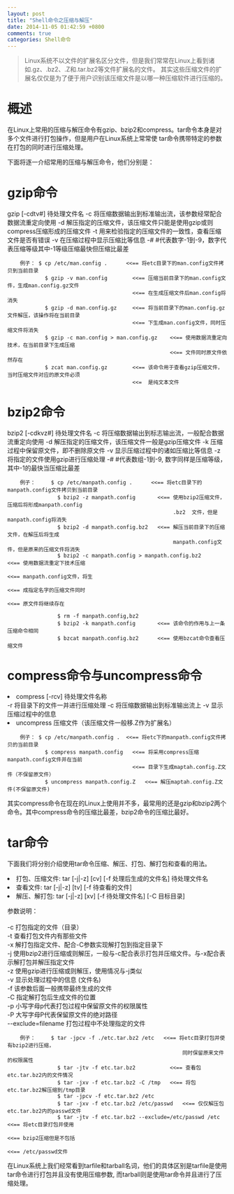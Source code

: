 ```yaml
---
layout: post
title: "Shell命令之压缩与解压"
date: 2014-11-05 01:42:59 +0800
comments: true
categories: Shell命令
---
```

>Linux系统不以文件的扩展名区分文件，但是我们常常在Linux上看到诸如.gz、.bz2、.Z和.tar.bz2等文件扩展名的文件。
其实这些压缩文件的扩展名仅仅是为了便于用户识别该压缩文件是以哪一种压缩软件进行压缩的。
<h1>概述</h1>
<p>
在Linux上常用的压缩与解压命令有gzip、bzip2和compress。tar命令本身是对多个文件进行打包操作，但是用户在Linux系统上常常使  
tar命令携带特定的参数在打包的同时进行压缩处理。
</p>

<p>
下面将逐一介绍常用的压缩与解压命令，他们分别是：
</p>

<h1>gzip命令</h1>
<p>
gzip [-cdtv#] 待处理文件名  
-c 将压缩数据输出到标准输出流，该参数经常配合数据流重定向使用  
-d 解压指定的压缩文件，该压缩文件只能是使用gzip或则compress压缩形成的压缩文件  
-t 用来检验指定的压缩文件的一致性，查看压缩文件是否有错误  
-v 在压缩过程中显示压缩比等信息  
-# #代表数字-1到-9，数字代表压缩等级其中-1等级压缩最快但压缩比最差  

		例子：	$ cp /etc/man.config .		<<== 将etc目录下的man.config文件拷贝到当前目录  
				$ gzip -v man.config		<<== 压缩当前目录下的man.config文件，生成man.config.gz文件  
											<<== 在生成压缩文件后man.config将消失  
				$ gzip -d man.config.gz		<<== 将当前目录下的man.config.gz文件解压，该操作将在当前目录  
											<<== 下生成man.config文件，同时压缩文件将消失  
				$ gzip -c man.config > man.config.gz	<<== 使用数据流重定向技术，在当前目录下生成压缩  
														<<== 文件同时原文件依然存在
				$ zcat man.config.gz		<<== 该命令用于查看gzip压缩文件，当时压缩文件对应的原文件必须  
											<<=  是纯文本文件  
</p>
<h1>bzip2命令</h1>
<p>
bzip2 [-cdkvz#]	待处理文件名  
-c 将压缩数据输出到标志输出流，一般配合数据流重定向使用  
-d 解压指定的压缩文件，该压缩文件一般是gzip压缩文件  
-k 压缩过程中保留原文件，即不删除原文件  
-v 显示压缩过程中的诸如压缩比等信息	
-z 将指定的文件使用gzip进行压缩处理  
-# #代表数组-1到-9, 数字同样是压缩等级，其中-1的最快当压缩比最差  

		例子：		$ cp /etc/manpath.config .		<<== 将etc目录下的manpath.config文件拷贝到当前目录  
					$ bzip2 -z manpath.config		<<== 使用bzip2压缩文件，压缩后将形成manpath.config
														 .bz2  文件，但是manpath.config将消失  
					$ bzip2 -d manpath.config.bz2   <<== 解压当前目录下的压缩文件，在解压后将生成
														 manpath.config文件，但是原来的压缩文件将消失  
					$ bzip2 -c manpath.config > manpath.config.bz2		<<== 使用数据流重定下技术压缩
																		<<== manpath.config文件，将生
																		<<== 成指定名字的压缩文件同时
																		<<== 原文件将继续存在  

					$ rm -f manpath.config,bz2  
					$ bzip2 -k manpath.config		<<== 该命令的作用与上一条压缩命令相同  
					$ bzcat manpath.config.bz2		<<== 使用bzcat命令查看压缩文件  
</p>
<h1>compress命令与uncompress命令</h1>
<p>
<li>compress [-rcv]	待处理文件名称  </li>
-r 将目录下的文件一并进行压缩处理  
-c 将压缩数据输出到标准输出流上  
-v 显示压缩过程中的信息  
						
<li>uncompress 压缩文件（该压缩文件一般移.Z作为扩展名）</li>

		例子：	$ cp /etc/manpath.config .	<<== 将etc下的manpath.config文件拷贝的当前目录  
				$ compress manpath.config	<<== 将采用compress压缩manpath.config文件并在当前  
											<<== 目录下生成maptah.config.Z文件（不保留原文件）  
				$ uncompress manpath.config.Z	<<== 解压maptah.config.Z文件(不保留原文件)  

其实compress命令在现在的Linux上使用并不多，最常用的还是gzip和bzip2两个命令。其中compress命令的压缩比最差，bzip2命令的压缩比最好。
</p>
<h1>tar命令</h1>
<p>下面我们将分别介绍使用tar命令压缩、解压、打包、解打包和查看的用法。</p> 
<li>打包、压缩文件: tar [-j|-z] [cv] [-f 处理后生成的文件名]  待处理文件名</li>
<li>查看文件: tar [-j|-z] [tv] [-f 待查看的文件]</li>
<li>解压、解打包: tar [-j|-z] [xv] [-f 待处理文件名]  [-C 目标目录]</li>

参数说明：</br>	
-c 打包指定的文件（目录）  
-t 查看打包文件内有那些文件  
-x 解打包指定文件、配合-C参数实现解打包到指定目录下  
-j 使用bzip2进行压缩或则解压，一般与-c配合表示打包并压缩文件。与-x配合表示解打包并解压指定文件  
-z 使用gzip进行压缩或则解压，使用情况与-j类似  
-v 显示处理过程中的信息 (文件名)  
-f 该参数后面一般携带最终生成的文件  
-C 指定解打包后生成文件的位置  
-p 小写字母p代表打包过程中保留原文件的权限属性  
-P 大写字母P代表保留原文件的绝对路径  
--exclude=filename  打包过程中不处理指定的文件  

		例子：		$ tar -jpcv -f ./etc.tar.bz2 /etc	<<== 将etc目录打包并使有bzip2进行压缩，
															同时保留原来文件的权限属性  
					$ tar -jtv -f etc.tar.bz2			<<== 查看包etc.tar.bz2内的文件情况  
					$ tar -jxv -f etc.tar.bz2 -C /tmp   <<== 将包etc.tar.bz2解压缩到/tmp目录  
					$ tar -jpcv -f etc.tar.bz2 /etc  
					$ tar -jxv -f etc.tar.bz2 /etc/passwd	<<== 仅仅解压包etc.tar.bz2内的passwd文件 
					$ tar -jtv -f etc.tar.bz2 --exclude=/etc/passwd	/etc	<<== 将etc目录打包并使用  
																			<<== bzip2压缩但是不包括  
																			<<== /etc/passwd文件  

在Linux系统上我们经常看到tarfile和tarball名词，他们的具体区别是tarfile是使用tar命令进行打包并且没有使用压缩参数, 而tarball则是使用tar命令并且进行了压缩处理。  
